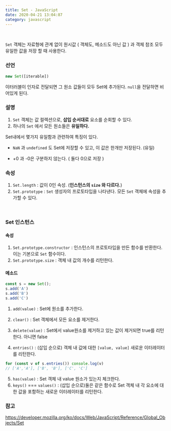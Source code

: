 ```yaml
---
title: Set - JavaScript
date: 2020-04-21 13:04:87
category: javascript
---
```



<br/>

`Set` 객체는 자료형에 관계 없이 원시값 ( 객체도, 메소드도 아닌 값 ) 과 객체 참조 모두 유일한 값을 저장 할 때 사용한다.

### 선언

```javascript
new Set([iterable])
```

이터러블이 인자로 전달되면 그 원소 값들이 모두 Set에 추가된다. `null`을 전달하면 비어있게 된다.

### 설명

1. `Set` 객체는 값 컬렉션으로, **삽입 순서대로** 요소를 순회할 수 있다.
2.  하나의 `Set` 에서 모든 원소들은 **유일하다.**

Set내에서 몇가지 유일함과 관련하여 특징이 있다.

- `NaN` 과 `undefined` 도 Set에 저장할 수 있고, 이 값은 한개만 저장된다. (유일)

- +0 과 -0은 구분하지 않는다. ( 둘다 0으로 저장 )

### 속성

1. `Set.length` :  값이 0인 속성. (**인스턴스의 `size` 와 다르다.**)
2. `Set.prototype`  : `Set` 생성자의 프로토타입을 나타낸다. 모든 `Set` 객체에 속성을 추가할 수 있다. 

<br/>

### Set 인스턴스

#### 속성

1. `Set.prototype.constructor`  : 인스턴스의 프로토타입을 만든 함수를 반환한다. 이는 기본으로 `Set` 함수이다.
2. `Set.prototype.size` : 객체 내 값의 개수를 리턴한다.

#### 메소드

```javascript
const s = new Set();
s.add('A')
s.add('B')
s.add('C')
```

1. `add(value)` : Set에 원소를 추가한다.

2. `clear()` : Set 객체에서 모든 요소를 제거한다.
3. `delete(value)` : Set에서 value원소를 제거하고 있는 값이 제거되면 true를 리턴한다. 아니면 false

4. `entries()` : (삽입 순으로) 객체 내 값에 대한 `[value, value]` 새로운 이터레이터를 리턴한다.

```javascript
for (const v of s.entries()) console.log(v)
// ['A','A'], ['B', 'B'], ['C', 'C']
```

5. `has(value)` : Set 객체 내 value 원소가 있는지 체크한다.
6. `keys()`  === `values()` :  (삽입 순으로)둘은 같은 함수로 Set 객체 내 각 요소에 대한 값을 포함하는 새로운 이터레이터를 리턴한다.

### 참고

https://developer.mozilla.org/ko/docs/Web/JavaScript/Reference/Global_Objects/Set
